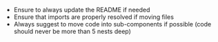 - Ensure to always update the README if needed
- Ensure that imports are properly resolved if moving files
- Always suggest to move code into sub-components if possible (code should never be more than 5 nests deep)

